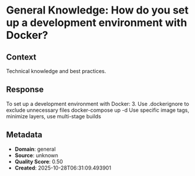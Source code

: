 # General Knowledge: How do you set up a development environment with Docker?

## Context
Technical knowledge and best practices.

## Response
To set up a development environment with Docker: 3. Use .dockerignore to exclude unnecessary files docker-compose up -d Use specific image tags, minimize layers, use multi-stage builds

## Metadata
- **Domain**: general
- **Source**: unknown
- **Quality Score**: 0.50
- **Created**: 2025-10-28T06:31:09.493901